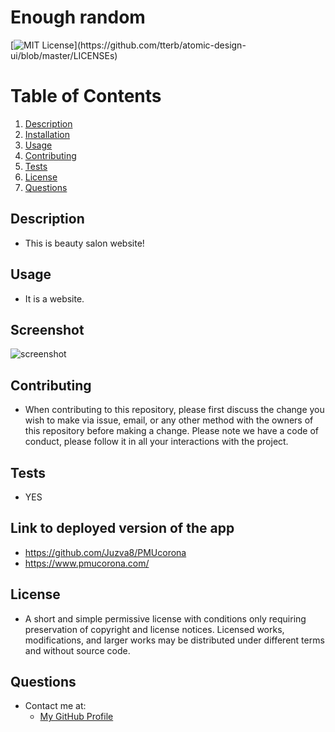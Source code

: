 # Enough random
  [![MIT License](https://img.shields.io/apm/l/atomic-design-ui.svg?)](https://github.com/tterb/atomic-design-ui/blob/master/LICENSEs)
  # Table of Contents
1. [Description](#description)
2. [Installation](#installation)
3. [Usage](#usage)
4. [Contributing](#contributing)
5. [Tests](#tests)
6. [License](#license)
7. [Questions](#questions)
## Description
* This is beauty salon website!
## Usage
* It is a website. 
## Screenshot
![screenshot](./Screen-Shot.gif)
## Contributing
* When contributing to this repository, please first discuss the change you wish to make via issue, email, or any other method with the owners of this repository before making a change. Please note we have a code of conduct, please follow it in all your interactions with the project.
## Tests
* YES
## Link to deployed version of the app
* https://github.com/Juzva8/PMUcorona
* https://www.pmucorona.com/
## License
* A short and simple permissive license with conditions only requiring preservation of copyright and license notices. Licensed works, modifications, and larger works may be distributed under different terms and without source code.
## Questions
* Contact me at:
  * [My GitHub Profile](https://github.com/Juzva8)


